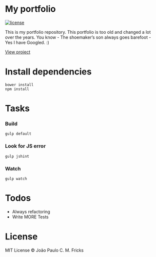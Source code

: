 # My portfolio

[![license](https://img.shields.io/github/license/LFeh/1500-translator.svg)](./license.md)

This is my portfolio repository. This portfolio is too old and changed a lot over the years. You know - The shoemaker’s son always goes barefoot - Yes I have Googled. :)

[View project](https://joaolabs.tk/)

# Install dependencies
```
bower install
npm install
```

# Tasks
### Build
```
gulp default
```
### Look for JS error
```
gulp jshint
```
### Watch
```
gulp watch
```
# Todos
 - Always refactoring
 - Write MORE Tests

# License

MIT License © João Paulo C. M. Fricks
